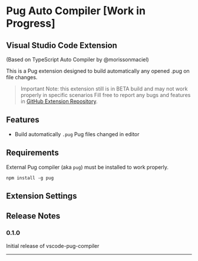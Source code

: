 # Pug Auto Compiler [Work in Progress]
## Visual Studio Code Extension

(Based on TypeScript Auto Compiler by @morissonmaciel)

This is a Pug extension designed to build automatically any opened .pug on file changes.

> Important Note: this extension still is in BETA build and may not work properly in specific scenarios
Fill free to report any bugs and features in [GitHub Extension Repository](https://github.com/kostasx/vscode-pug-compiler). 

## Features

* Build automatically `.pug` Pug files changed in editor

## Requirements

External Pug compiler (aka `pug`) must be installed to work properly.

```
npm install -g pug
```
## Extension Settings

## Release Notes

### 0.1.0

Initial release of vscode-pug-compiler
 

-----------------------------------------------------------------------------------------------------------
